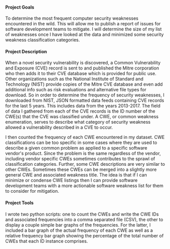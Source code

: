 #### Project Goals
To determine the most frequent computer security weaknesses encountered in the wild. This will allow me to publish a report of issues for software development teams to mitigate. I will determine the size of my list of weaknesses once I have looked at the data and minimized some security weakness classification categories.

#### Project Description
When a novel security vulnerability is discovered, a Common Vulnerability and Exposure (CVE) record is sent to and published the Mitre corporation who then adds it to their CVE database which is provided for public use. Other organizations such as the National Institute of Standard and Technology (NIST) provide copies of the Mitre CVE database and even add additional info such as risk evaluations and alternative file types for download. So in order to determine the frequency of security weaknesses, I downloaded from NIST, JSON formatted data feeds containing CVE records for the last 5 years. This includes data from the years 2013-2017. The field of data I gathered from each of the CVE records is the ID number of the CWE(s) that the CVE was classified under. A CWE, or common weakness enumeration, serves to describe what category of security weakness allowed a vulnerability described in a CVE to occur.

I then counted the frequency of each CWE encountered in my dataset. CWE classifications can be too specific in some cases where they are used to describe a given common problem as applied to a specific software vendor's product. Since the problem is the same regardless of the vendor, including vendor specific CWEs sometimes contributes to the sprawl of classification categories. Further, some CWE descriptions are very similar to other CWEs. Sometimes these CWEs can be merged into a slightly more general CWE and associated weakness title. The idea is that if I can minimize or condense CWE listings then I can provide software development teams with a more actionable software weakness list for them to consider for mitigation.

#### Project Tools
I wrote two python scripts: one to count the CWEs and write the CWE IDs and associated frequencies into a comma separated file (CSV), the other to display a couple simple bar graphs of the frequencies. For the latter, I included a bar graph of the actual frequency of each CWE as well as a relative frequency bar graph showing the percentage of the total number of CWEs that each ID instance comprises.
